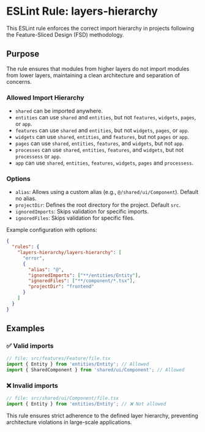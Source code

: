 # ESLint Rule: layers-hierarchy

This ESLint rule enforces the correct import hierarchy in projects following the Feature-Sliced Design (FSD) methodology.

## Purpose
The rule ensures that modules from higher layers do not import modules from lower layers, maintaining a clean architecture and separation of concerns.

### Allowed Import Hierarchy
- `shared` can be imported anywhere.
- `entities` can use `shared` and `entities`, but not `features`, `widgets`, `pages`, or `app`.
- `features` can use `shared` and `entities`, but not `widgets`, `pages`, or `app`.
- `widgets` can use `shared`, `entities`, and `features`, but not `pages` or `app`.
- `pages` can use `shared`, `entities`, `features`, and `widgets`, but not `app`.
- `processes` can use `shared`, `entities`, `features`, and `widgets`, but not `processess` or `app`.
- `app` can use `shared`, `entities`, `features`, `widgets`, `pages` and `processess`.

### Options
- `alias`: Allows using a custom alias (e.g., `@/shared/ui/Component`). Default no alias.
- `projectDir`: Defines the root directory for the project. Default `src`.
- `ignoredImports`: Skips validation for specific imports.
- `ignoredFiles`: Skips validation for specific files.

Example configuration with options:

```json
{
  "rules": {
    "layers-hierarchy/layers-hierarchy": [
      "error",
      { 
        "alias": "@",
        "ignoredImports": ["**/entities/Entity"],
        "ignoredFiles": ["**/component/*.tsx"],
        "projectDir": "frontend"
      }
    ]
  }
}
```

## Examples

### ✅ Valid imports
```ts
// file: src/features/Feature/file.tsx
import { Entity } from 'entities/Entity'; // Allowed
import { SharedComponent } from 'shared/ui/Component'; // Allowed
```

### ❌ Invalid imports
```ts
// file: src/shared/ui/Component/file.tsx
import { Entity } from 'entities/Entity'; // ❌ Not allowed
```

This rule ensures strict adherence to the defined layer hierarchy, preventing architecture violations in large-scale applications.

